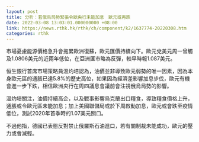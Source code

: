 ```yaml
---
layout: post
title: 分析：若俄烏局勢緊張令歐央行未能加息　歐元或再跌
date: 2022-03-08 13:03:01.000000000 +08:00
link: https://news.rthk.hk/rthk/ch/component/k2/1637774-20220308.htm
categories: rthk
---
```


市場憂慮能源價格急升會拖累歐洲復蘇，歐元匯價持續向下。歐元兌美元周一曾觸及1.0806美元的近兩年低位，在亞洲匯市略為反彈，較早時報1.087美元。

恒生銀行首席市場策略員溫灼培認為，油價並非導致歐元弱勢的唯一因素，因為本身歐元區的通脹已達5.8%的歷史高位，如果因為經濟差影響加息步伐，歐元有機會進一步下跌，相信歐洲央行在周四議息會議前會注視俄烏局勢的影響。

溫灼培關注，油價持續高企，以及戰事影響烏克蘭出口糧食，導致糧食價格上升，通脹或令歐元區未能加息；加上美國聯儲局或於下周啟動加息，歐元或會跌至疫情低位，測試2020年首季時的1.07美元關口。

不過他指，德國已表態反對禁止俄羅斯石油進口，若有關制裁未能成功，歐元的壓力或會減輕。
